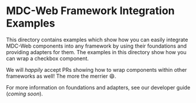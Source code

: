 # MDC-Web Framework Integration Examples

This directory contains examples which show how you can easily integrate MDC-Web components into any
framework by using their foundations and providing adapters for them. The examples in this directory
show how you can wrap a checkbox component.

We will _happily_ accept PRs showing how to wrap components within other frameworks as well! The
more the merrier :smile:.

For more information on foundations and adapters, see our developer guide (_coming soon_).
